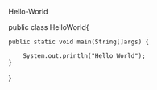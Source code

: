 
 Hello-World



public class HelloWorld{

	public static void main(String[]args) {

		System.out.println("Hello World");
	}
	
}
